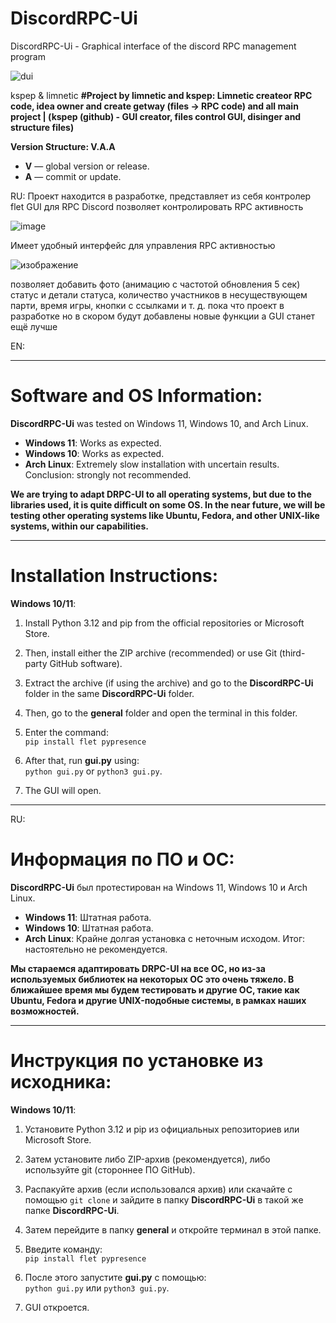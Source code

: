 # DiscordRPC-Ui
DiscordRPC-Ui - Graphical interface of the discord RPC management program

   ![dui](https://github.com/user-attachments/assets/d4edccb9-f5c6-407d-b578-b342606c2c22)

kspep & limnetic
**#Project by limnetic and kspep: Limnetic createor RPC code, idea owner and create getway (files -> RPC code) and all main project | (kspep (github) - GUI creator, files control GUI, disinger and structure files)**

**Version Structure: V.A.A**

- **V** — global version or release.  
- **A** — commit or update.

RU:
Проект находится в разработке, представляет из себя контролер flet GUI для RPC Discord
позволяет контролировать RPC активность

![image](https://github.com/user-attachments/assets/e503bf24-142b-44c6-bff6-965cc1be31d0)

Имеет удобный интерфейс для управления RPC активностью

![изображение](https://github.com/user-attachments/assets/96b03bcb-07ed-4f81-b8d7-61b4d9339386)

позволяет добавить фото (анимацию с частотой обновления 5 сек) статус и детали статуса, количество участников в несуществующем парти, время игры, кнопки с ссылками и т. д.
пока что проект в разработке но в скором будут добавлены новые функции а GUI станет ещё лучше 

EN:

---

# Software and OS Information:  
**DiscordRPC-Ui** was tested on Windows 11, Windows 10, and Arch Linux.  
- **Windows 11**: Works as expected.  
- **Windows 10**: Works as expected.  
- **Arch Linux**: Extremely slow installation with uncertain results. Conclusion: strongly not recommended.

**We are trying to adapt DRPC-UI to all operating systems, but due to the libraries used, it is quite difficult on some OS. In the near future, we will be testing other operating systems like Ubuntu, Fedora, and other UNIX-like systems, within our capabilities.**

---

# Installation Instructions:  
**Windows 10/11**:  
1. Install Python 3.12 and pip from the official repositories or Microsoft Store.  
2. Then, install either the ZIP archive (recommended) or use Git (third-party GitHub software).  

3. Extract the archive (if using the archive) and go to the **DiscordRPC-Ui** folder in the same **DiscordRPC-Ui** folder.  
4. Then, go to the **general** folder and open the terminal in this folder.  

5. Enter the command:  
   ```pip install flet pypresence```  
6. After that, run **gui.py** using:  
   ```python gui.py``` or ```python3 gui.py```.  

7. The GUI will open.

---


RU:

# Информация по ПО и ОС:  
**DiscordRPC-Ui** был протестирован на Windows 11, Windows 10 и Arch Linux.  
- **Windows 11**: Штатная работа. 
- **Windows 10**: Штатная работа. 
- **Arch Linux**: Крайне долгая установка с неточным исходом. Итог: настоятельно не рекомендуется.  

**Мы стараемся адаптировать DRPC-UI на все ОС, но из-за используемых библиотек на некоторых ОС это очень тяжело. В ближайшее время мы будем тестировать и другие ОС, такие как Ubuntu, Fedora и другие UNIX-подобные системы, в рамках наших возможностей.**

---

# Инструкция по установке из исходника:  
**Windows 10/11**:  
1. Установите Python 3.12 и pip из официальных репозиториев или Microsoft Store.  
2. Затем установите либо ZIP-архив (рекомендуется), либо используйте git (стороннее ПО GitHub).  

3. Распакуйте архив (если использовался архив) или скачайте с помощью ```git clone``` и зайдите в папку **DiscordRPC-Ui** в такой же папке **DiscordRPC-Ui**.  
4. Затем перейдите в папку **general** и откройте терминал в этой папке.  

5. Введите команду:  
   ```pip install flet pypresence```  
6. После этого запустите **gui.py** с помощью:  
   ```python gui.py``` или ```python3 gui.py```.  

7. GUI откроется.
